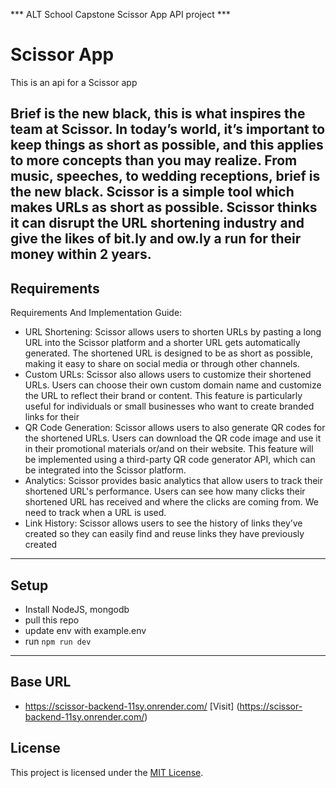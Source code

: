 *** ALT School Capstone Scissor App API project ***
# Scissor App
This is an api for a Scissor app

     
Brief is the new black, this is what inspires the team at Scissor. In today’s world, it’s important to
keep things as short as possible, and this applies to more concepts than you may realize. From
music, speeches, to wedding receptions, brief is the new black. Scissor is a simple tool which
makes URLs as short as possible. Scissor thinks it can disrupt the URL shortening industry and
give the likes of bit.ly and ow.ly a run for their money within 2 years.
---

## Requirements

Requirements And Implementation Guide:
- URL Shortening:
Scissor allows users to shorten URLs by pasting a long URL into the Scissor platform and a
shorter URL gets automatically generated. The shortened URL is designed to be as short as
possible, making it easy to share on social media or through other channels.
- Custom URLs:
Scissor also allows users to customize their shortened URLs. Users can choose their own
custom domain name and customize the URL to reflect their brand or content. This feature is
particularly useful for individuals or small businesses who want to create branded links for their
- QR Code Generation:
Scissor allows users to also generate QR codes for the shortened URLs. Users can download
the QR code image and use it in their promotional materials or/and on their website. This
feature will be implemented using a third-party QR code generator API, which can be integrated
into the Scissor platform.
- Analytics:
Scissor provides basic analytics that allow users to track their shortened URL's performance.
Users can see how many clicks their shortened URL has received and where the clicks are
coming from. We need to track when a URL is used.
- Link History:
Scissor allows users to see the history of links they’ve created so they can easily find and reuse
links they have previously created
---
## Setup
- Install NodeJS, mongodb
- pull this repo
- update env with example.env
- run `npm run dev`

---
## Base URL
- https://scissor-backend-11sy.onrender.com/
[Visit] (https://scissor-backend-11sy.onrender.com/)


 ## License

This project is licensed under the [MIT License](LICENSE).

